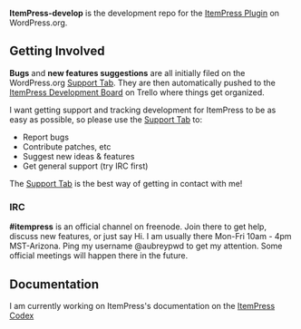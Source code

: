 **ItemPress-develop** is the development repo for the [ItemPress Plugin](http://wordpress.org/plugins/itempress/) on WordPress.org.

## Getting Involved

**Bugs** and **new features suggestions** are all initially filed on the WordPress.org [Support Tab](http://wordpress.org/support/plugin/itempress). They are then automatically pushed to the [ItemPress Development Board](https://trello.com/b/OrTYa3Bp/itempress-development-board) on Trello where things get organized.

I want getting support and tracking development for ItemPress to be as easy as possible, so please use the [Support Tab](http://wordpress.org/support/plugin/itempress) to:

- Report bugs
- Contribute patches, etc
- Suggest new ideas & features
- Get general support (try IRC first)

The [Support Tab](http://wordpress.org/support/plugin/itempress) is the best way of getting in contact with me!

### IRC

**#itempress** is an official channel on freenode. Join there to get help, discuss new features, or just say Hi. I am usually there Mon-Fri 10am - 4pm MST-Arizona. Ping my username @aubreypwd to get my attention. Some official meetings will happen there in the future.

## Documentation

I am currently working on ItemPress's documentation on the [ItemPress Codex](http://codex.wordpress.org/index.php?title=User:Aubreypwd/itempress)